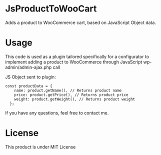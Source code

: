 # JsProductToWooCart
Adds a product to WooCommerce cart, based on JavaScript Object data.

# Usage

This code is used as a plugin tailored specifically for a configurator to implement adding a product to WooCommerce through JavaScript wp-admin/admin-ajax.php call

JS Object sent to plugin:

    const productData = {
        name: product.getName(), // Returns product name
        price: product.getPrice(), // Returns product price
        weight: product.getWeight(), // Returns product weight
      };

If you have any questions, feel free to contact me. 

# License 

This product is under MIT License
